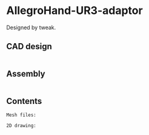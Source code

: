 # AllegroHand-UR3-adaptor

Designed by tweak.

## CAD design
<img src="">

## Assembly
<img src="">

## Contents
```
Mesh files:

2D drawing:

```
